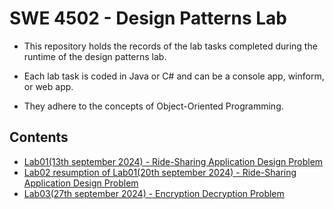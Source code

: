 # SWE 4502 - Design Patterns Lab
- This repository holds the records of the lab tasks completed during the runtime of the design patterns lab.
 
- Each lab task is coded in Java or C# and can be a console app, winform, or web app.

- They adhere to the concepts of Object-Oriented Programming. 

## Contents

- [Lab01(13th september 2024) - Ride-Sharing Application Design Problem](https://github.com/N4M154/dp_lab_112/tree/main/Lab1)
- [Lab02 resumption of Lab01(20th september 2024) - Ride-Sharing Application Design Problem](https://github.com/N4M154/dp_lab_112/tree/main/Lab2_resumption_of_Lab1)
- [Lab03(27th september 2024) - Encryption Decryption Problem](https://github.com/N4M154/dp_lab_112/tree/main/Lab3)


